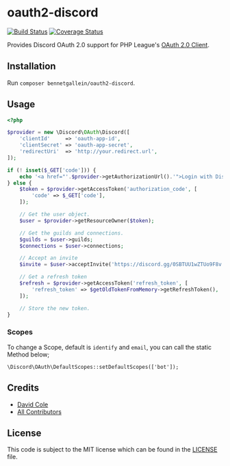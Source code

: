 oauth2-discord
===
[![Build Status](https://travis-ci.org/teamreflex/oauth2-discord.svg?branch=master)](https://travis-ci.org/teamreflex/oauth2-discord) [![Coverage Status](https://coveralls.io/repos/github/teamreflex/oauth2-discord/badge.svg?branch=master)](https://coveralls.io/github/teamreflex/oauth2-discord?branch=master)

Provides Discord OAuth 2.0 support for PHP League's [OAuth 2.0 Client](https://github.com/thephpleague/oauth2-client).

## Installation

Run `composer bennetgallein/oauth2-discord`.

## Usage

```php
<?php

$provider = new \Discord\OAuth\Discord([
	'clientId'     => 'oauth-app-id',
	'clientSecret' => 'oauth-app-secret',
	'redirectUri'  => 'http://your.redirect.url',
]);

if (! isset($_GET['code'])) {
	echo '<a href="'.$provider->getAuthorizationUrl().'">Login with Discord</a>';
} else {
	$token = $provider->getAccessToken('authorization_code', [
		'code' => $_GET['code'],
	]);

	// Get the user object.
	$user = $provider->getResourceOwner($token);

	// Get the guilds and connections.
	$guilds = $user->guilds;
	$connections = $user->connections;

	// Accept an invite
	$invite = $user->acceptInvite('https://discord.gg/0SBTUU1wZTUo9F8v');

	// Get a refresh token
	$refresh = $provider->getAccessToken('refresh_token', [
		'refresh_token' => $getOldTokenFromMemory->getRefreshToken(),
	]);

	// Store the new token.
}
```
### Scopes
To change a Scope, default is `identify` and `email`, you can call the static Method below;
```
\Discord\OAuth\DefaultScopes::setDefaultScopes(['bot']);
```
## Credits

- [David Cole](https://github.com/uniquoooo)
- [All Contributors](https://github.com/teamreflex/oauth2-discord/contributors)

## License

This code is subject to the MIT license which can be found in the [LICENSE](LICENSE) file.
